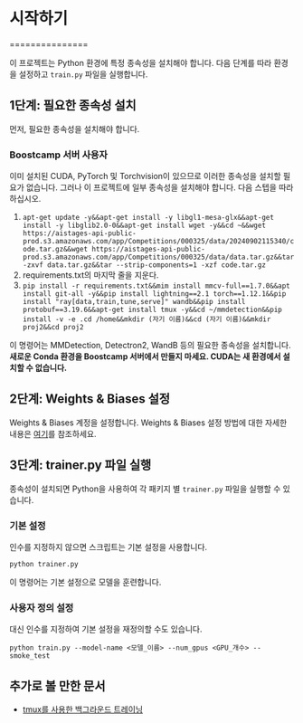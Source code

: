 # 시작하기
===============

이 프로젝트는 Python 환경에 특정 종속성을 설치해야 합니다. 다음 단계를 따라 환경을 설정하고 `train.py` 파일을 실행합니다.

## 1단계: 필요한 종속성 설치
먼저, 필요한 종속성을 설치해야 합니다.

### Boostcamp 서버 사용자
이미 설치된 CUDA, PyTorch 및 Torchvision이 있으므로 이러한 종속성을 설치할 필요가 없습니다. 그러나 이 프로젝트에 일부 종속성을 설치해야 합니다. 다음 스텝을 따라하십시오.
1. ```apt-get update -y&&apt-get install -y libgl1-mesa-glx&&apt-get install -y libglib2.0-0&&apt-get install wget -y&&cd ~&&wget https://aistages-api-public-prod.s3.amazonaws.com/app/Competitions/000325/data/20240902115340/code.tar.gz&&wget https://aistages-api-public-prod.s3.amazonaws.com/app/Competitions/000325/data/data.tar.gz&&tar -zxvf data.tar.gz&&tar --strip-components=1 -xzf code.tar.gz```
2. requirements.txt의 마지막 줄을 지운다.
3. ```pip install -r requirements.txt&&mim install mmcv-full==1.7.0&&apt install git-all -y&&pip install lightning==2.1 torch==1.12.1&&pip install "ray[data,train,tune,serve]" wandb&&pip install protobuf==3.19.6&&apt-get install tmux -y&&cd ~/mmdetection&&pip install -v -e .cd /home&&mkdir (자기 이름)&&cd (자기 이름)&&mkdir proj2&&cd proj2```


이 명령어는 MMDetection, Detectron2, WandB 등의 필요한 종속성을 설치합니다. **새로운 Conda 환경을 Boostcamp 서버에서 만들지 마세요. CUDA는 새 환경에서 설치할 수 없습니다.**

## 2단계: Weights & Biases 설정
Weights & Biases 계정을 설정합니다. Weights & Biases 설정 방법에 대한 자세한 내용은 [여기](https://docs.wandb.ai/ko/quickstart)를 참조하세요.

## 3단계: trainer.py 파일 실행
종속성이 설치되면 Python을 사용하여 각 패키지 별 `trainer.py` 파일을 실행할 수 있습니다.

### 기본 설정
인수를 지정하지 않으면 스크립트는 기본 설정을 사용합니다.

```python trainer.py```

이 명령어는 기본 설정으로 모델을 훈련합니다.

### 사용자 정의 설정
대신 인수를 지정하여 기본 설정을 재정의할 수도 있습니다.

```python train.py --model-name <모델_이름> --num_gpus <GPU_개수> --smoke_test```

## 추가로 볼 만한 문서

* [tmux를 사용한 백그라운드 트레이닝](using_tmux_for_background_training.md)
